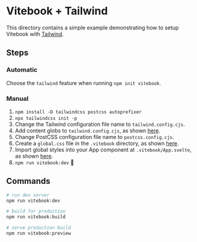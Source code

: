 # Vitebook + Tailwind

This directory contains a simple example demonstrating how to setup Vitebook with
[Tailwind](https://tailwindcss.com).

## Steps

### Automatic

Choose the `tailwind` feature when running `npm init vitebook`.

### Manual

1. `npm install -D tailwindcss postcss autoprefixer`
2. `npx tailwindcss init -p`
3. Change the Tailwind configuration file name to `tailwind.config.cjs`.
4. Add content globs to `tailwind.config.cjs`, as shown [here](./tailwind.config.cjs).
5. Change PostCSS configuration file name to `postcss.config.cjs`.
6. Create a `global.css` file in the `.vitebook` directory, as shown [here](./.vitebook/global.css).
7. Import global styles into your App component at `.vitebook/App.svelte`, as shown [here](./.vitebook/App.svelte).
8. `npm run vitebook:dev` 🥳

## Commands

```bash
# run dev server
npm run vitebook:dev

# build for production
npm run vitebook:build

# serve production build
npm run vitebook:preview
```

